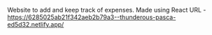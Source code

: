 Website to add and keep track of expenses. Made using React
URL - https://6285025ab21f342aeb2b79a3--thunderous-pasca-ed5d32.netlify.app/
